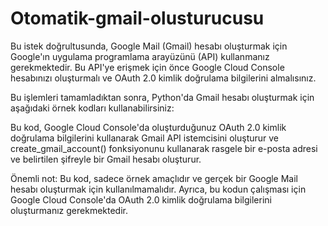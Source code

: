 # Otomatik-gmail-olusturucusu
Bu istek doğrultusunda, Google Mail (Gmail) hesabı oluşturmak için Google'ın uygulama programlama arayüzünü (API) kullanmanız gerekmektedir. Bu API'ye erişmek için önce Google Cloud Console hesabınızı oluşturmalı ve OAuth 2.0 kimlik doğrulama bilgilerini almalısınız.

Bu işlemleri tamamladıktan sonra, Python'da Gmail hesabı oluşturmak için aşağıdaki örnek kodları kullanabilirsiniz:

Bu kod, Google Cloud Console'da oluşturduğunuz OAuth 2.0 kimlik doğrulama bilgilerini kullanarak Gmail API istemcisini oluşturur ve create_gmail_account() fonksiyonunu kullanarak rasgele bir e-posta adresi ve belirtilen şifreyle bir Gmail hesabı oluşturur.

Önemli not: Bu kod, sadece örnek amaçlıdır ve gerçek bir Google Mail hesabı oluşturmak için kullanılmamalıdır. Ayrıca, bu kodun çalışması için Google Cloud Console'da OAuth 2.0 kimlik doğrulama bilgilerini oluşturmanız gerekmektedir.
